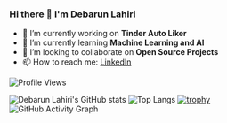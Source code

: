 ### Hi there 👋 I'm Debarun Lahiri

- 🔭 I’m currently working on **Tinder Auto Liker**
- 🌱 I’m currently learning **Machine Learning and AI**
- 👯 I’m looking to collaborate on **Open Source Projects**
- 📫 How to reach me: [LinkedIn](https://www.linkedin.com/in/yourprofile/)

![Profile Views](https://komarev.com/ghpvc/?username=debarunlahiri&color=blue)

![Debarun Lahiri's GitHub stats](https://github-readme-stats.vercel.app/api?username=debarunlahiri&show_icons=true&theme=radical)
![Top Langs](https://github-readme-stats.vercel.app/api/top-langs/?username=debarunlahiri&layout=compact&theme=radical)
[![trophy](https://github-profile-trophy.vercel.app/?username=debarunlahiri&theme=onedark)](https://github.com/debarunlahiri/github-profile-trophy)
![GitHub Activity Graph](https://activity-graph.herokuapp.com/graph?username=debarunlahiri&theme=react-dark)
